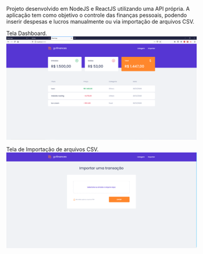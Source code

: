Projeto desenvolvido em NodeJS e ReactJS utilizando uma API própria. A aplicação tem como objetivo o controle das finanças pessoais, podendo inserir despesas e lucros manualmente ou via importação de arquivos CSV.


Tela Dashboard.
![](/src/assets/Capturar.PNG)


Tela de Importação de arquivos CSV.
![](/src/assets/Capturar1.PNG)
